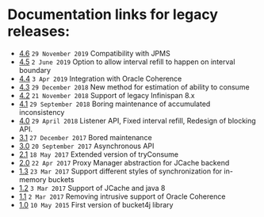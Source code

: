 # Documentation links for legacy releases:
* [4.6](https://github.com/vladimir-bukhtoyarov/bucket4j/tree/4.6) ```29 November 2019``` Compatibility with JPMS
* [4.5](https://github.com/vladimir-bukhtoyarov/bucket4j/tree/4.5) ```2 June 2019``` Option to allow interval refill to happen on interval boundary
* [4.4](https://github.com/vladimir-bukhtoyarov/bucket4j/tree/4.4) ```3 Apr 2019``` Integration with Oracle Coherence
* [4.3](https://github.com/vladimir-bukhtoyarov/bucket4j/tree/4.3) ```29 December 2018``` New method for estimation of ability to consume
* [4.2](https://github.com/vladimir-bukhtoyarov/bucket4j/tree/4.2) ```21 November 2018``` Support of legacy Infinispan 8.x
* [4.1](https://github.com/vladimir-bukhtoyarov/bucket4j/tree/4.1) ```29 September 2018``` Boring maintenance of accumulated inconsistency
* [4.0](https://github.com/vladimir-bukhtoyarov/bucket4j/tree/4.0) ```29 April 2018``` Listener API, Fixed interval refill, Redesign of blocking API.
* [3.1](https://github.com/vladimir-bukhtoyarov/bucket4j/tree/3.1) ```27 December 2017``` Bored maintenance
* [3.0](https://github.com/vladimir-bukhtoyarov/bucket4j/tree/3.0) ```20 September 2017``` Asynchronous API
* [2.1](https://github.com/vladimir-bukhtoyarov/bucket4j/tree/2.1) ```18 May 2017``` Extended version of tryConsume
* [2.0](https://github.com/vladimir-bukhtoyarov/bucket4j/tree/2.0) ```22 Apr 2017``` Proxy Manager abstraction for JCache backend
* [1.3](https://github.com/vladimir-bukhtoyarov/bucket4j/tree/1.3) ```23 Mar 2017``` Support different styles of synchronization for in-memory buckets
* [1.2](https://github.com/vladimir-bukhtoyarov/bucket4j/tree/1.2) ```3 Mar 2017``` Support of JCache and java 8
* [1.1](https://github.com/vladimir-bukhtoyarov/bucket4j/tree/1.1) ```2 Mar 2017``` Removing intrusive support of Oracle Coherence
* [1.0](https://github.com/vladimir-bukhtoyarov/bucket4j/tree/release_1-0) ```10 May 2015``` First version of bucket4j library

